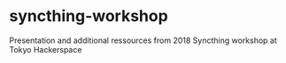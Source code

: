 # syncthing-workshop
Presentation and additional ressources from 2018 Syncthing workshop at Tokyo Hackerspace
